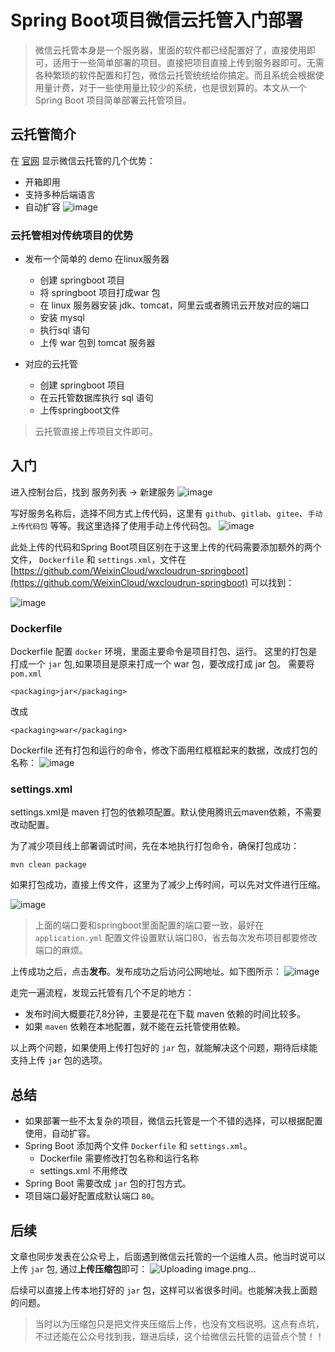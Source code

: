 # Spring Boot项目微信云托管入门部署

> 微信云托管本身是一个服务器，里面的软件都已经配置好了，直接使用即可，适用于一些简单部署的项目。直接把项目直接上传到服务器即可。无需各种繁琐的软件配置和打包，微信云托管统统给你搞定。而且系统会根据使用量计费，对于一些使用量比较少的系统，也是很划算的。本文从一个 Spring Boot 项目简单部署云托管项目。

## 云托管简介
在 [官网](https://cloud.weixin.qq.com/cloudrun) 显示微信云托管的几个优势：
* 开箱即用
* 支持多种后端语言
* 自动扩容
![image](https://user-images.githubusercontent.com/11553237/169226914-8f8ca832-19d4-4d06-9a87-d364f52d3591.png)

### 云托管相对传统项目的优势
* 发布一个简单的 demo 在linux服务器
  * 创建 springboot 项目
  * 将 springboot 项目打成war 包
  * 在 linux 服务器安装 jdk、tomcat，阿里云或者腾讯云开放对应的端口
  * 安装 mysql 
  * 执行sql 语句
  * 上传 war 包到 tomcat 服务器

* 对应的云托管
  * 创建 springboot 项目
  * 在云托管数据库执行 sql 语句
  * 上传springboot文件

>云托管直接上传项目文件即可。

## 入门
进入控制台后，找到 服务列表 -> 新建服务
![image](https://user-images.githubusercontent.com/11553237/169226910-fde1175e-b4b9-44c2-a8bf-2ecc92983690.png)

写好服务名称后，选择不同方式上传代码，这里有 `github`、`gitlab`、`gitee`、`手动上传代码包` 等等。我这里选择了使用手动上传代码包。
![image](https://user-images.githubusercontent.com/11553237/169227003-eaff4b96-4a74-4845-947e-6a0798408117.png)

此处上传的代码和Spring Boot项目区别在于这里上传的代码需要添加额外的两个文件， `Dockerfile` 和 `settings.xml`，文件在 [https://github.com/WeixinCloud/wxcloudrun-springboot](https://github.com/WeixinCloud/wxcloudrun-springboot) 可以找到：

![image](https://user-images.githubusercontent.com/11553237/169227051-be31b163-7e53-45c8-8c78-02eafe96f16c.png)

### Dockerfile 
Dockerfile 配置 `docker` 环境，里面主要命令是项目打包、运行。
这里的打包是打成一个 `jar` 包,如果项目是原来打成一个 war 包，要改成打成 jar 包。
需要将 `pom.xml`
```
<packaging>jar</packaging>  
```
改成
```
<packaging>war</packaging>  
```
Dockerfile 还有打包和运行的命令，修改下面用红框框起来的数据，改成打包的名称：
![image](https://user-images.githubusercontent.com/11553237/169227124-b17da504-fb2e-4d19-9b2a-716e734fbeed.png)

### settings.xml
 settings.xml是 maven 打包的依赖项配置。默认使用腾讯云maven依赖，不需要改动配置。


为了减少项目线上部署调试时间，先在本地执行打包命令，确保打包成功：
```
mvn clean package
```
如果打包成功，直接上传文件，这里为了减少上传时间，可以先对文件进行压缩。

![image](https://user-images.githubusercontent.com/11553237/169227170-71610b40-05f4-421f-a35d-af2cfa332f02.png)

>上面的端口要和springboot里面配置的端口要一致，最好在 `application.yml` 配置文件设置默认端口80，省去每次发布项目都要修改端口的麻烦。

上传成功之后，点击**发布**。发布成功之后访问公网地址。如下图所示：
![image](https://user-images.githubusercontent.com/11553237/169227204-5d0cb8ef-7746-49c9-b830-6d1d4f5c97d5.png)

走完一遍流程，发现云托管有几个不足的地方：
* 发布时间大概要花7,8分钟，主要是花在下载 maven 依赖的时间比较多。
* 如果 `maven` 依赖在本地配置，就不能在云托管使用依赖。

以上两个问题，如果使用上传打包好的 `jar` 包，就能解决这个问题，期待后续能支持上传 `jar` 包的选项。

## 总结
* 如果部署一些不太复杂的项目，微信云托管是一个不错的选择，可以根据配置使用，自动扩容。
* Spring Boot 添加两个文件 `Dockerfile` 和 `settings.xml`。
    * Dockerfile 需要修改打包名称和运行名称
    * settings.xml 不用修改
* Spring Boot 需要改成 `jar` 包的打包方式。
* 项目端口最好配置成默认端口 `80`。

## 后续

文章也同步发表在公众号上，后面遇到微信云托管的一个运维人员。他当时说可以上传 `jar` 包, 通过**上传压缩包**即可：
![Uploading image.png…]()

后续可以直接上传本地打好的 `jar` 包，这样可以省很多时间。也能解决我上面题的问题。
> 当时以为压缩包只是把文件夹压缩后上传，也没有文档说明。这点有点坑，不过还能在公众号找到我，跟进后续，这个给微信云托管的运营点个赞！！

